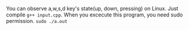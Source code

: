 You can observe a,w,s,d key's state(up, down, pressing) on Linux.
Just compile `g++ input.cpp`.
When you excecute this program, you need sudo permission.
`sudo ./a.out`

